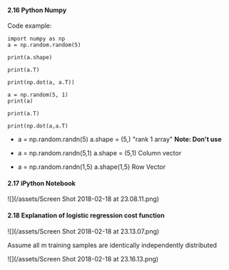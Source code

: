 #### 2.16 Python Numpy

Code example:

```
import numpy as np
a = np.random.random(5)

print(a.shape)

print(a.T)

print(np.dot(a, a.T))

a = np.random(5, 1)
print(a)

print(a.T)

print(np.dot(a,a.T)
```

- a = np.random.randn(5)
a.shape = (5,)
"rank 1 array" 
**Note: Don't use**

- a = np.random.randn(5,1)
a.shape = (5,1)
Column vector

- a = np.random.randn(1,5)
a.shape(1,5)
Row Vector 

#### 2.17 iPython Notebook

![](/assets/Screen Shot 2018-02-18 at 23.08.11.png)

#### 2.18 Explanation of logistic regression cost function 
![](/assets/Screen Shot 2018-02-18 at 23.13.07.png)

Assume all m training samples are identically independently distributed

![](/assets/Screen Shot 2018-02-18 at 23.16.13.png)









